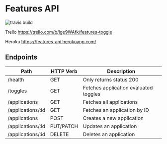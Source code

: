 # Features API

![travis build](https://travis-ci.org/wcalderipe/features-api.svg?branch=master)

Trello https://trello.com/b/lge9WAfk/features-toggle

Heroku https://features-api.herokuapp.com/

## Endpoints

| Path              | HTTP Verb | Description                           |
| ----------------- | --------- | ------------------------------------- |
| /health           | GET       | Only returns status 200               |
| /toggles          | GET       | Fetches application evaluated toggles |
| /applications     | GET       | Fetches all applications              |
| /applications/:id | GET       | Fetches an application by ID          |
| /applications     | POST      | Creates a new application             |
| /applications/:id | PUT/PATCH | Updates an application                |
| /applications/:id | DELETE    | Deletes an application                |
